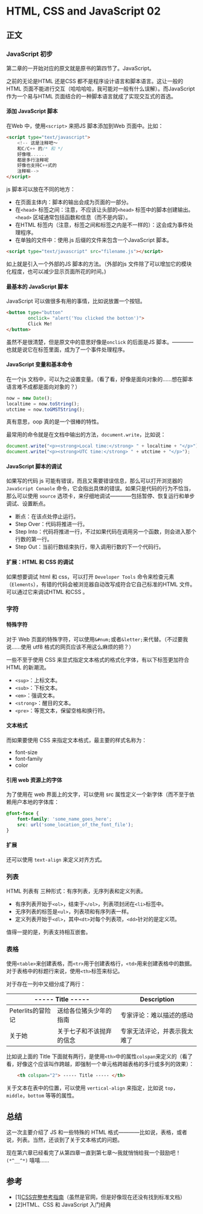 HTML, CSS and JavaScript 02
==========================================
正文
------------------------------------------
### JavaScript 初步
第二章的一开始对应的原文就是原书的第四节了。JavaScript。

之前的无论是HTML 还是CSS 都不是程序设计语言和脚本语言。这让一般的HTML 页面不能进行交互（哈哈哈哈，我可能对一般有什么误解）。而JavaScript 作为一个易与HTML 页面结合的一种脚本语言就成了实现交互式的首选。

#### 添加 JavaScript 脚本
在Web 中，使用`<script>` 来把JS 脚本添加到Web 页面中。比如：
``` HTML
<script type="text/javascript">
    <!-- 这是注释吧～
    和C/C++ 的/* 和 */
    好像哦......
    都是多行注释呢
    好像也支持C++式的
    注释嘛-->
</script>
```

js 脚本可以放在不同的地方：
- 在页面主体内：脚本的输出会成为页面的一部分。
- 在`<head>` 标签之间：注意，不应该让头部的`<head>` 标签中的脚本创建输出。`<head>` 区域通常包括函数和信息（而不是内容）。
- 在HTML 标签内（注意，标签之间和标签之内是不一样的）：这会成为事件处理程序。
- 在单独的文件中：使用.js 后缀的文件来包含一个JavaScript 脚本。

``` HTML
<script type="text/javascript" src="filename.js"></script>
```

如上就是引入一个外部的JS 脚本的方法。（外部的js 文件除了可以增加它的模块化程度，也可以减少显示页面所花的时间。)

#### 最基本的 JavaScript 脚本
JavaScript 可以做很多有用的事情，比如说放置一个按钮。
``` HTML
<button type="button"
        onclick= "alert('You clicked the botton')">
        Click Me!
</button>
```

虽然不是很清楚，但是原文中的意思好像是`onclick` 的后面是JS 脚本。————也就是说它在标签里面，成为了一个事件处理程序。

#### JavaScript 变量和基本命令
在一个js 文档中，可以为之设置变量。（看了看，好像是面向对象的......想在脚本语言难不成都是面向对象的？）
``` js
now = new Date();
localtime = now.toString();
utctime = now.toGMSTString();
```

真有意思，oop 真的是一个很棒的特性。

最常用的命令就是在文档中输出的方法，`document.write`，比如说：
``` js
document.write("<p><strong>Local time:</strong> " + localtime + "</p>");
document.write("<p><strong>UTC time:</strong> " + utctime + "</p>");
```

#### JavaScript 脚本的调试
如果写的代码 js 可能有错误，而且又需要错误信息，那么可以打开浏览器的 `JavaScript Conaole` 命令，它会指出具体的错误。如果只是代码的行为不恰当，那么可以使用 `source` 选项卡，来仔细地调试————包括暂停、恢复运行和单步调试、设置断点。
- 断点：在该点处停止运行。
- Step Over：代码将推进一行。
- Step Into：代码将推进一行，不过如果代码在调用另一个函数，则会进入那个行数的第一行。
- Step Out：当前行数结束执行，带入调用行数的下一个代码行。

#### 扩展：HTML 和 CSS 的调试
如果想要调试 html 和 css，可以打开 `Developer Tools` 命令来检查元素（`Elements`），有错的代码会被浏览器自动改写成符合它自己标准的HTML 文件。可以通过它来调试HTML 和CSS 。

### 字符
#### 特殊字符
对于 Web 页面的特殊字符，可以使用`&#num;`或者`&letter;`来代替。（不过要我说......使用 utf8 格式的网页应该不用这么麻烦的把？）

一些不至于使用 CSS 来显式指定文本格式的格式化字体，有以下标签更加符合 HTML 的新潮流。
- `<sup>`：上标文本。
- `<sub>`：下标文本。
- `<em>`：强调文本。
- `<strong>`：醒目的文本。
- `<pre>`：等宽文本，保留空格和换行符。

#### 文本格式
而如果要使用 CSS 来指定文本格式，最主要的样式名称为：
- font-size
- font-family
- color

#### 引用 web 资源上的字体
为了使用在 web 界面上的文字，可以使用 src 属性定义一个新字体（而不至于依赖用户本地的字体库：
``` css
@font-face {
    font-family: 'some_name_goes_here';
    src: url('some_location_of_the_font_file');
}
```

#### 扩展
还可以使用 `text-align` 来定义对齐方式。

### 列表
HTML 列表有 三种形式：有序列表，无序列表和定义列表。
- 有序列表开始于`<ol>`，结束于`</ol>`，列表项封闭在`<li>`标签中。
- 无序列表的标签是`<ul>`，列表项和有序列表一样。
- 定义列表开始于`<dl>`，其中`<dt>`对每个列表项，`<dd>`针对的是定义项。

值得一提的是，列表支持相互嵌套。

### 表格
使用`<table>`来创建表格，而`<tr>`用于创建表格行，`<td>`用来创建表格中的数据。对于表格中的标题行来说，使用`<th>`标签来标记。

对于存在一列中又细分成了两行：
<table>
    <thead>
        <tr>
            <th colspan="2" style="text-align: center"> ----- Title ----- </th>
            <th style="text-align: center"> Description </th>
        </tr>
    </thead>
    <tbody>
        <tr>
            <td> Peterlits的冒险记 </td>
            <td> 送给各位猪头少年的指南 </td>
            <td> 专家评论：难以描述的感动 </td>
        </tr>
        <tr>
            <td> 关于她 </td>
            <td> 关于七子和不该抛弃的信念 </td>
            <td> 专家无法评论，并表示我太难了 </td>
        </tr>
    </tbody>
</table>

比如说上面的 Title 下面就有两行，是使用`<th>`中的属性`colspan`来定义的（看了看，好像这个应该叫作跨越，即强制一个单元格跨越表格的多行或多列的效果）：
``` HTML
    <th colspan="2"> ----- Title ----- </th>
```

关于文本在表中的位置，可以使用 `vertical-align` 来指定，比如说 `top`，`middle`，`bottom` 等等的属性。

总结
-------------------------------------------
这一次主要介绍了 JS 和一些特殊的 HTML 格式————比如说，表格，或者说，列表。当然，还谈到了关于文本格式的问题。

现在第六章已经看完了从第四章一直到第七章～我就悄悄给我一个鼓励吧！`(*^__^*)` 嘻嘻……

参考
-------------------------------------------
- \[1][CSS完整参考指南](http://www.w3.org/Style/CSS/)（虽然是官网，但是好像现在还没有找到标准文档）
- \[2]HTML、CSS 和 JavaScript 入门经典